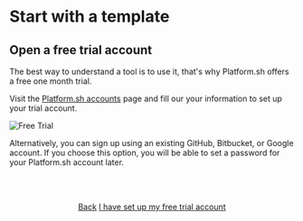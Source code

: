 # Start with a template

## Open a free trial account

The best way to understand a tool is to use it, that's why Platform.sh offers a free one month trial.

Visit the [Platform.sh accounts](https://accounts.platform.sh/platform/trial/general/setup) page and fill our your information to set up your trial account.

![Free Trial](/images/getting-started/template/free-trial.png)

Alternatively, you can sign up using an existing GitHub, Bitbucket, or Google account. If you choose this option, you will be able to set a password for your Platform.sh account later.

<html>
<head>
<link rel="stylesheet" href="/styles/styles.css">
</head>
<body>

<br/><br/>

<center>

<a href="/gettingstarted/template.html" class="buttongen small">Back</a>
<a href="/gettingstarted/template/create-project.html" class="buttongen small">I have set up my free trial account</a>

</center>

<br/><br/>

</body>
</html>

